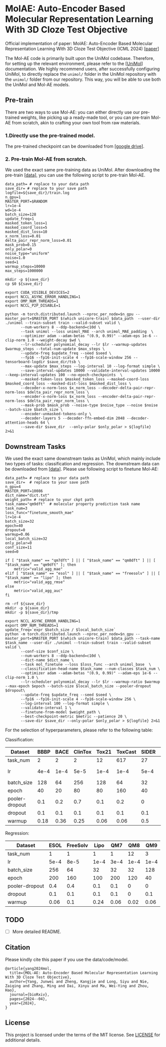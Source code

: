 # MolAE: Auto-Encoder Based Molecular Representation Learning With 3D Cloze Test Objective

Official implementation of paper: MolAE: Auto-Encoder Based Molecular Representation Learning With 3D Cloze Test Objective (ICML 2024) [[paper](https://openreview.net/forum?id=inEuvSg0y1)]


The Mol-AE code is primarily built upon the UniMol codebase. Therefore, for setting up the relevant environment, please refer to the [[UniMol](https://github.com/deepmodeling/Uni-Mol/tree/main/unimol)] documentation. We highly recommend users, after successfully configuring UniMol, to directly replace the `unimol/` folder in the UniMol repository with the `unimol/` folder from our repository. This way, you will be able to use both the UniMol and Mol-AE models.

## Pre-train

There are two ways to use Mol-AE: you can either directly use our pre-trained weights, like picking up a ready-made tool, or you can pre-train Mol-AE from scratch, akin to crafting your own tool from raw materials.

### 1.Directly use the pre-trained model.
The pre-trained checkpoint can be downloaded from [[google drive](https://drive.google.com/file/d/1NKObZCfE80GCLS9yJ7hqMGzjfGol4LLo/view?usp=drive_link)].

### 2. Pre-train Mol-AE from scratch.

We used the exact same pre-training data as UniMol. After downloading the pre-train [[data](https://bioos-hermite-beijing.tos-cn-beijing.volces.com/unimol_data/pretrain/ligands.tar.gz)], you can use the following script to pre-train Mol-AE.

```
data_path= # replace to your data path
save_dir= # replace to your save path
logfile=${save_dir}/train.log
n_gpu=1
MASTER_PORT=$RANDOM
lr=1e-4
wd=1e-4
batch_size=128
update_freq=1
masked_token_loss=1
masked_coord_loss=5
masked_dist_loss=10
x_norm_loss=0.01
delta_pair_repr_norm_loss=0.01
mask_prob=0.15
only_polar=0
noise_type="uniform"
noise=1.0
seed=1
warmup_steps=10000
max_steps=1000000

mkdir -p ${save_dir}
cp $0 ${save_dir}

export CUDA_VISIBLE_DEVICES=2
export NCCL_ASYNC_ERROR_HANDLING=1
export OMP_NUM_THREADS=1
export NCCL_P2P_DISABLE=1

python -m torch.distributed.launch --nproc_per_node=$n_gpu --master_port=$MASTER_PORT $(which unicore-train) $data_path  --user-dir ./unimol --train-subset train --valid-subset valid \
       --num-workers 8 --ddp-backend=c10d \
       --task unimol --loss unimol_MAE --arch unimol_MAE_padding  \
       --optimizer adam --adam-betas "(0.9, 0.99)" --adam-eps 1e-6 --clip-norm 1.0 --weight-decay $wd \
       --lr-scheduler polynomial_decay --lr $lr --warmup-updates $warmup_steps --total-num-update $max_steps \
       --update-freq $update_freq --seed $seed \
       --fp16 --fp16-init-scale 4 --fp16-scale-window 256 --tensorboard-logdir $save_dir/tsb \
       --max-update $max_steps --log-interval 10 --log-format simple \
       --save-interval-updates 10000 --validate-interval-updates 10000 --keep-interval-updates 100 --no-epoch-checkpoints  \
       --masked-token-loss $masked_token_loss --masked-coord-loss $masked_coord_loss --masked-dist-loss $masked_dist_loss \
       --decoder-x-norm-loss $x_norm_loss --decoder-delta-pair-repr-norm-loss $delta_pair_repr_norm_loss \
       --encoder-x-norm-loss $x_norm_loss --encoder-delta-pair-repr-norm-loss $delta_pair_repr_norm_loss \
       --mask-prob $mask_prob --noise-type $noise_type --noise $noise --batch-size $batch_size \
       --encoder-unmasked-tokens-only \
       --decoder-layers 5 --decoder-ffn-embed-dim 2048 --decoder-attention-heads 64 \
       --save-dir $save_dir  --only-polar $only_polar > ${logfile} 2>&1
```


## Downstream Tasks

We used the exact same downstream tasks as UniMol, which mainly include two types of tasks: classification and regression. The downstream data can be downloaded from       [[data](https://bioos-hermite-beijing.tos-cn-beijing.volces.com/unimol_data/finetune/molecular_property_prediction.tar.gz)]. Please use following script to finetune Mol-AE:

```
data_path= # replace to your data path
save_dir=  # replace to your save path
n_gpu=4
MASTER_PORT=10086
dict_name="dict.txt"
weight_path= # replace to your ckpt path
task_name="qm9dft"  # molecular property prediction task name 
task_num=3
loss_func="finetune_smooth_mae"
lr=1e-4
batch_size=32
epoch=40
dropout=0
warmup=0.06
local_batch_size=32
only_polar=0
conf_size=11
seed=0

if [ "$task_name" == "qm7dft" ] || [ "$task_name" == "qm8dft" ] || [ "$task_name" == "qm9dft" ]; then
	metric="valid_agg_mae"
elif [ "$task_name" == "esol" ] || [ "$task_name" == "freesolv" ] || [ "$task_name" == "lipo" ]; then
    metric="valid_agg_rmse"
else 
    metric="valid_agg_auc"
fi

rm -rf ${save_dir}
mkdir -p ${save_dir}
mkdir -p ${save_dir}/tmp

export NCCL_ASYNC_ERROR_HANDLING=1
export OMP_NUM_THREADS=1
update_freq=`expr $batch_size / $local_batch_size`
python -m torch.distributed.launch --nproc_per_node=$n_gpu --master_port=$MASTER_PORT $(which unicore-train) $data_path --task-name $task_name --user-dir ./unimol --train-subset train --valid-subset valid \
       --conf-size $conf_size \
       --num-workers 8 --ddp-backend=c10d \
       --dict-name $dict_name \
       --task mol_finetune --loss $loss_func --arch unimol_base  \
       --classification-head-name $task_name --num-classes $task_num \
       --optimizer adam --adam-betas "(0.9, 0.99)" --adam-eps 1e-6 --clip-norm 1.0 \
       --lr-scheduler polynomial_decay --lr $lr --warmup-ratio $warmup --max-epoch $epoch --batch-size $local_batch_size --pooler-dropout $dropout\
       --update-freq $update_freq --seed $seed \
       --fp16 --fp16-init-scale 4 --fp16-scale-window 256 \
       --log-interval 100 --log-format simple \
       --validate-interval 1 \
       --finetune-from-model $weight_path \
       --best-checkpoint-metric $metric --patience 20 \
       --save-dir $save_dir --only-polar $only_polar > ${logfile} 2>&1
```

For the selection of hyperparameters, please refer to the following table:

Classification:

|Dataset      | BBBP | BACE | ClinTox | Tox21 | ToxCast | SIDER | HIV | PCBA | MUV |
|--------|----|----|----|----|----|-----|-----|----|-----|       
| task_num |  2 | 2 | 2 | 12 | 617 | 27 | 2 | 128 | 17 |
| lr         |  4e-4 | 1e-4 | 5e-5 | 1e-4 | 1e-4 | 5e-4 | 5e-5 | 1e-4 | 2e-5 |
| batch_size |  128 | 64 | 256 | 128 | 64 | 32 | 256 | 128 | 128 |
| epoch      |  40 | 20 | 80 | 80 | 160 | 40 | 5 | 20 | 20 |
| pooler-dropout    |  0.1 | 0.2 | 0.7 | 0.1 | 0.2 | 0 | 0.2 | 0.1 | 0.1 |
| dropout    |  0.1 | 0.1 | 0.1 | 0.1 | 0.1 | 0.1 | 0.1 | 0.1 | 0.1 |
| warmup     |  0.18 | 0.36 | 0.25 | 0.06 | 0.06 | 0.5 | 0.1 | 0.06 | 0.3 |

Regression:

| Dataset | ESOL | FreeSolv | Lipo | QM7 | QM8 | QM9 |
|----- | ---- | ---- | ---- | ---- | --- | --- |
| task_num | 1 | 1 |  1 | 1  | 12 | 3 |
| lr         | 5e-4 | 8e-5 |  1e-4 | 3e-4  | 1e-4 | 1e-4 |
| batch_size | 256 | 64 |  32 | 32  | 32 | 128 |
| epoch      | 200 | 160 |  100 | 200  | 120 | 40 |
| pooler-dropout    | 0.4 | 0.4 |  0.1 | 0.1  | 0 | 0 |
| dropout    | 0.1 | 0.1 |  0.1 | 0.1  | 0 | 0.1 |
| warmup     | 0.06 | 0.1 | 0.24 | 0.06  | 0.02 | 0.06 |


TODO
--------
- [ ] More detailed README.

Citation
--------

Please kindly cite this paper if you use the data/code/model.
```
@article{yang2024mol,
  title={MOL-AE: Auto-Encoder Based Molecular Representation Learning With 3D Cloze Test Objective},
  author={Yang, Junwei and Zheng, Kangjie and Long, Siyu and Nie, Zaiqing and Zhang, Ming and Dai, Xinyu and Ma, Wei-Ying and Zhou, Hao},
  journal={bioRxiv},
  pages={2024--04},
  year={2024},
}
```

License
-------

This project is licensed under the terms of the MIT license. See [LICENSE](https://github.com/yjwtheonly/MolAE/blob/master/LICENSE) for additional details.